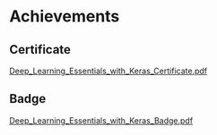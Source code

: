 

# Achievements
## Certificate
[Deep_Learning_Essentials_with_Keras_Certificate.pdf](https://prod-files-secure.s3.us-west-2.amazonaws.com/03e82b26-cccb-4906-bb56-adabcbdc0655/f5cf1405-8a02-49a4-beb6-3d50b033ba6e/Deep_Learning_Essentials_with_Keras_Certificate.pdf?X-Amz-Algorithm=AWS4-HMAC-SHA256&X-Amz-Content-Sha256=UNSIGNED-PAYLOAD&X-Amz-Credential=ASIAZI2LB466ROLWBOV2%2F20250131%2Fus-west-2%2Fs3%2Faws4_request&X-Amz-Date=20250131T231313Z&X-Amz-Expires=3600&X-Amz-Security-Token=IQoJb3JpZ2luX2VjEL7%2F%2F%2F%2F%2F%2F%2F%2F%2F%2FwEaCXVzLXdlc3QtMiJGMEQCICs2iugTwIP98Si%2FTFuGZ1mVC3Yi5QwKXMRDNzrqlfzZAiAnEyjUbWKydTJjrGwub4Fro8GvjjjpTsGlGLnL%2BktQiSqIBAjH%2F%2F%2F%2F%2F%2F%2F%2F%2F%2F8BEAAaDDYzNzQyMzE4MzgwNSIM5sHTafeQaiIbUqQOKtwDz9He0Tye0NsBu4wvya3Df2a2%2FyCO7lBmiidkTydV0ye97%2BC9RG6sXZ5i0xMwILXqJoTvi9RDx7Pp47Af%2FUJ2Mfb9VF0r49YimhPSfJC5%2FeXRanjOBfB8q%2FWO%2BzH5Q3t%2BCKEonfOCEc3ozslofaSkL4lljd8xPTuMqbvZzKWP0Har0Fn7Rx80XUlEKZdzps%2BU2BWjblEihhvcJOXHfQo67j1t9%2BdjbztWoaw4vtkRS1wbkKAdZllLZws8xz79t0kom%2FyLeEbapt8qME4PSpuRiZXNjybrNK4IijYJKpYvY4xXZajVMfayrfNVV%2F2jlBU%2FU2QriR9x6SUPSSKw79NkPTiGNxuUxrs%2B%2F9WYSfRUCDhE461zUFikMsvE3%2FMNtTI4r%2B68vsGOma6ZLGm4yzFmqsUKgtvA9dCSZYTUX37LXi%2BcA2Mk%2B5MbhxX%2FDPUuFn0nnZY%2FYaFxcnR5SDhuD2B8AgnG7%2F9n5YoHIPHtxxV%2BxDia%2BlcrA4EtL93J1C3BfGnA0qiyLuPg9BZ9p%2BJ%2BvDIaUt%2FrQ%2B%2Fp5EeIhp%2B9Y5p%2FvKH0vpdctvSp82JUXzmBA%2FlWT%2B6epuY%2FQH7M66x1T%2BQEjERTBoKeA%2B2gj8xO30VO%2FeLpw5sEP5Xe7GdjnqcwrJT1vAY6pgGoDioU%2FrnZg2%2BtpeBSik2CoZLWy51QlFZzw3Tevm7hw1Roo200UnGL7ozsVQFV6Zl4xxWgFo%2FhwmnbDRgmKqwa%2FRXPKzLAhNl6y2qiBatuHulaiR9FHsVXCfJav3BiPeSF2tK9BcFkfXm26pgjJLYG5kVKXcsJOTgX0uRniONPzMi4bVwKiF7RvX8K%2FA%2FH0o2UsNda61Ve7Ix%2Fmg0CIfoWnIT68tDm&X-Amz-Signature=c35a4ca9a8ff62e04b5cd107f67217f3012a9ddc1326ef0f46acc8994a6c4e9a&X-Amz-SignedHeaders=host&x-id=GetObject)
## Badge
[Deep_Learning_Essentials_with_Keras_Badge.pdf](https://prod-files-secure.s3.us-west-2.amazonaws.com/03e82b26-cccb-4906-bb56-adabcbdc0655/5c209097-6d96-477f-a031-edc11aa6225f/Deep_Learning_Essentials_with_Keras_Badge.pdf?X-Amz-Algorithm=AWS4-HMAC-SHA256&X-Amz-Content-Sha256=UNSIGNED-PAYLOAD&X-Amz-Credential=ASIAZI2LB466ROLWBOV2%2F20250131%2Fus-west-2%2Fs3%2Faws4_request&X-Amz-Date=20250131T231313Z&X-Amz-Expires=3600&X-Amz-Security-Token=IQoJb3JpZ2luX2VjEL7%2F%2F%2F%2F%2F%2F%2F%2F%2F%2FwEaCXVzLXdlc3QtMiJGMEQCICs2iugTwIP98Si%2FTFuGZ1mVC3Yi5QwKXMRDNzrqlfzZAiAnEyjUbWKydTJjrGwub4Fro8GvjjjpTsGlGLnL%2BktQiSqIBAjH%2F%2F%2F%2F%2F%2F%2F%2F%2F%2F8BEAAaDDYzNzQyMzE4MzgwNSIM5sHTafeQaiIbUqQOKtwDz9He0Tye0NsBu4wvya3Df2a2%2FyCO7lBmiidkTydV0ye97%2BC9RG6sXZ5i0xMwILXqJoTvi9RDx7Pp47Af%2FUJ2Mfb9VF0r49YimhPSfJC5%2FeXRanjOBfB8q%2FWO%2BzH5Q3t%2BCKEonfOCEc3ozslofaSkL4lljd8xPTuMqbvZzKWP0Har0Fn7Rx80XUlEKZdzps%2BU2BWjblEihhvcJOXHfQo67j1t9%2BdjbztWoaw4vtkRS1wbkKAdZllLZws8xz79t0kom%2FyLeEbapt8qME4PSpuRiZXNjybrNK4IijYJKpYvY4xXZajVMfayrfNVV%2F2jlBU%2FU2QriR9x6SUPSSKw79NkPTiGNxuUxrs%2B%2F9WYSfRUCDhE461zUFikMsvE3%2FMNtTI4r%2B68vsGOma6ZLGm4yzFmqsUKgtvA9dCSZYTUX37LXi%2BcA2Mk%2B5MbhxX%2FDPUuFn0nnZY%2FYaFxcnR5SDhuD2B8AgnG7%2F9n5YoHIPHtxxV%2BxDia%2BlcrA4EtL93J1C3BfGnA0qiyLuPg9BZ9p%2BJ%2BvDIaUt%2FrQ%2B%2Fp5EeIhp%2B9Y5p%2FvKH0vpdctvSp82JUXzmBA%2FlWT%2B6epuY%2FQH7M66x1T%2BQEjERTBoKeA%2B2gj8xO30VO%2FeLpw5sEP5Xe7GdjnqcwrJT1vAY6pgGoDioU%2FrnZg2%2BtpeBSik2CoZLWy51QlFZzw3Tevm7hw1Roo200UnGL7ozsVQFV6Zl4xxWgFo%2FhwmnbDRgmKqwa%2FRXPKzLAhNl6y2qiBatuHulaiR9FHsVXCfJav3BiPeSF2tK9BcFkfXm26pgjJLYG5kVKXcsJOTgX0uRniONPzMi4bVwKiF7RvX8K%2FA%2FH0o2UsNda61Ve7Ix%2Fmg0CIfoWnIT68tDm&X-Amz-Signature=c2af3efba777f82f8f69707ccfe6cb760b509e8443d665a079be34a67e382ab1&X-Amz-SignedHeaders=host&x-id=GetObject)

